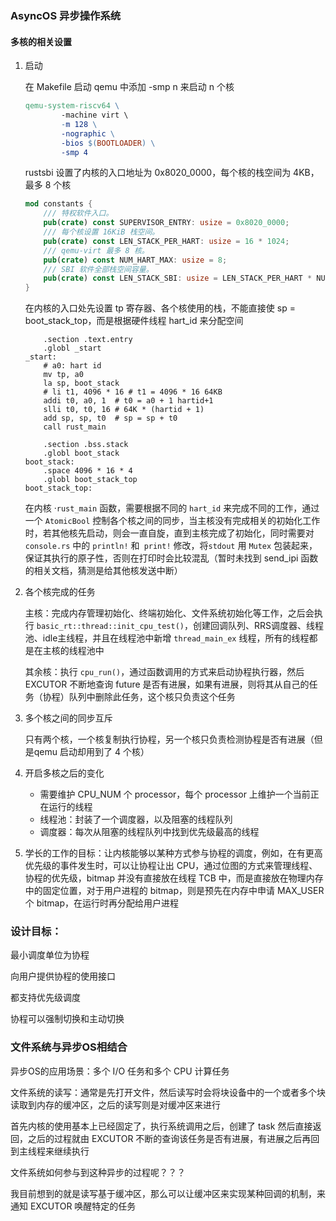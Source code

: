 ### AsyncOS 异步操作系统

#### 多核的相关设置

1. 启动

    在 Makefile 启动 qemu 中添加 -smp n 来启动 n 个核

    ```makefile
    qemu-system-riscv64 \
    		-machine virt \
    		-m 128 \
    		-nographic \
    		-bios $(BOOTLOADER) \
    		-smp 4
    ```

    rustsbi 设置了内核的入口地址为 0x8020_0000，每个核的栈空间为 4KB，最多 8 个核

    ```rust
    mod constants {
        /// 特权软件入口。
        pub(crate) const SUPERVISOR_ENTRY: usize = 0x8020_0000;
        /// 每个核设置 16KiB 栈空间。
        pub(crate) const LEN_STACK_PER_HART: usize = 16 * 1024;
        /// qemu-virt 最多 8 核。
        pub(crate) const NUM_HART_MAX: usize = 8;
        /// SBI 软件全部栈空间容量。
        pub(crate) const LEN_STACK_SBI: usize = LEN_STACK_PER_HART * NUM_HART_MAX;
    }
    ```

    在内核的入口处先设置 tp 寄存器、各个核使用的栈，不能直接使 sp = boot_stack_top，而是根据硬件线程 hart_id 来分配空间

    ```assembly
        .section .text.entry
        .globl _start
    _start:
        # a0: hart id
        mv tp, a0
        la sp, boot_stack
        # li t1, 4096 * 16 # t1 = 4096 * 16 64KB
        addi t0, a0, 1  # t0 = a0 + 1 hartid+1
        slli t0, t0, 16 # 64K * (hartid + 1)
        add sp, sp, t0  # sp = sp + t0
        call rust_main
    
        .section .bss.stack
        .globl boot_stack
    boot_stack:
        .space 4096 * 16 * 4
        .globl boot_stack_top
    boot_stack_top:
    ```

    在内核 ·`rust_main` 函数，需要根据不同的 `hart_id` 来完成不同的工作，通过一个 `AtomicBool` 控制各个核之间的同步，当主核没有完成相关的初始化工作时，若其他核先启动，则会一直自旋，直到主核完成了初始化，同时需要对 `console.rs` 中的 `println!` 和` print!` 修改，将`stdout` 用 `Mutex` 包装起来，保证其执行的原子性，否则在打印时会比较混乱（暂时未找到 send_ipi 函数的相关文档，猜测是给其他核发送中断）

2. 各个核完成的任务

    主核：完成内存管理初始化、终端初始化、文件系统初始化等工作，之后会执行 `basic_rt::thread::init_cpu_test()`，创建回调队列、RRS调度器、线程池、idle主线程，并且在线程池中新增 `thread_main_ex` 线程，所有的线程都是在主核的线程池中

    其余核：执行 `cpu_run()`，通过函数调用的方式来启动协程执行器，然后 EXCUTOR 不断地查询 future 是否有进展，如果有进展，则将其从自己的任务（协程）队列中删除此任务，这个核只负责这个任务

3. 多个核之间的同步互斥

    只有两个核，一个核复制执行协程，另一个核只负责检测协程是否有进展（但是qemu 启动却用到了 4 个核）

4. 开启多核之后的变化

    - 需要维护 CPU_NUM 个 processor，每个 processor 上维护一个当前正在运行的线程
    - 线程池：封装了一个调度器，以及阻塞的线程队列
    - 调度器：每次从阻塞的线程队列中找到优先级最高的线程

5. 学长的工作的目标：让内核能够以某种方式参与协程的调度，例如，在有更高优先级的事件发生时，可以让协程让出 CPU，通过位图的方式来管理线程、协程的优先级，bitmap 并没有直接放在线程 TCB 中，而是直接放在物理内存中的固定位置，对于用户进程的 bitmap，则是预先在内存中申请 MAX_USER 个 bitmap，在运行时再分配给用户进程

     

     



### 设计目标：

最小调度单位为协程

向用户提供协程的使用接口

都支持优先级调度

协程可以强制切换和主动切换







### 文件系统与异步OS相结合

异步OS的应用场景：多个 I/O 任务和多个 CPU 计算任务

文件系统的读写：通常是先打开文件，然后读写时会将块设备中的一个或者多个块读取到内存的缓冲区，之后的读写则是对缓冲区来进行

首先内核的使用基本上已经固定了，执行系统调用之后，创建了 task 然后直接返回，之后的过程就由 EXCUTOR 不断的查询该任务是否有进展，有进展之后再回到主线程来继续执行

文件系统如何参与到这种异步的过程呢？？？

我目前想到的就是读写基于缓冲区，那么可以让缓冲区来实现某种回调的机制，来通知 EXCUTOR 唤醒特定的任务













